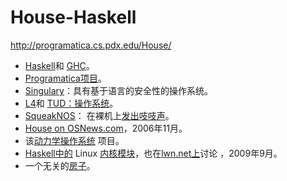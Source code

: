 # House-Haskell

http://programatica.cs.pdx.edu/House/




-   [Haskell](http://www.haskell.org/)和 [GHC](http://www.haskell.org/ghc/)。
-   [Programatica项目](http://programatica.cs.pdx.edu/)。
-   [Singulary](http://research.microsoft.com/os/singularity/)：具有基于语言的安全性的操作系统。
-   [L4](http://os.inf.tu-dresden.de/L4/)和 [TUD：操作系统](http://demo.tudos.org/)。
-   [SqueakNOS](http://minnow.cc.gatech.edu/squeak/1762)： 在裸机上[发出](http://minnow.cc.gatech.edu/squeak/1762)[吱吱声](http://www.squeak.org/)。
-   [House on OSNews.com](http://www.osnews.com/comment.php?news_id=16554)，2006年11月。
-   该[动力学操作系统](http://www.ninj4.net/kinetic/) 项目。
-   [Haskell中的](http://tommd.wordpress.com/2009/09/13/kernel-modules-in-haskell/) Linux [内核模块](http://tommd.wordpress.com/2009/09/13/kernel-modules-in-haskell/)，也在[lwn.net上](http://lwn.net/Articles/352432/)讨论 ，2009年9月。
-   一个无关的[房子](http://www.imdb.com/title/tt0412142/)。




